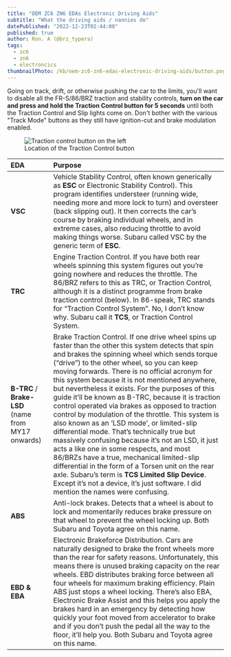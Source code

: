 ```yaml
---
title: "OEM ZC6 ZN6 EDAs Electronic Driving Aids"
subtitle: "What the driving aids / nannies do"
datePublished: "2022-12-23T02:44:00"
published: true
author: Ron. A (@brz_typera)
tags:
  - zc6
  - zn6
  - electroncics
thumbnailPhoto: /kb/oem-zc6-zn6-edas-electronic-driving-aids/button.png
---
```


Going on track, drift, or otherwise pushing the car to the limits, you'll want to disable all the FR-S/86/BRZ traction and stability controls, **turn on the car and press and hold the Traction Control button for 5 seconds** until both the Traction Control and Slip lights come on. Don't bother with the various "Track Mode" buttons as they still have ignition-cut and brake modulation enabled.

<figure>
  <img src="/kb/oem-zc6-zn6-edas-electronic-driving-aids/button.png" alt="Traction control button on the left">
  <figcaption>
    Location of the Traction Control button
  </figcaption>
</figure>

| EDA | Purpose |
|:---|:---|
| **VSC** | Vehicle Stability Control, often known generically as **ESC** or Electronic Stability Control). This program identifies understeer (running wide, needing more and more lock to turn) and oversteer (back slipping out). It then corrects the car’s course by braking individual wheels, and in extreme cases, also reducing throttle to avoid making things worse. Subaru called VSC by the generic term of **ESC**. |
| **TRC** | Engine Traction Control. If you have both rear wheels spinning this system figures out you’re going nowhere and reduces the throttle. The 86/BRZ refers to this as TRC, or Traction Control, although it is a distinct programme from brake traction control (below). In 86-speak, TRC stands for “Traction Control System”. No, I don’t know why. Subaru call it **TCS**, or Traction Control System. |
| **B-TRC** / **Brake-LSD** (name from MY17 onwards) | Brake Traction Control. If one drive wheel spins up faster than the other this system detects that spin and brakes the spinning wheel which sends torque (“drive”) to the other wheel, so you can keep moving forwards. There is no official acronym for this system because it is not mentioned anywhere, but nevertheless it exists. For the purposes of this guide it’ll be known as B-TRC, because it is traction control operated via brakes as opposed to traction control by modulation of the throttle. This system is also known as an ‘LSD mode’, or limited-slip differential mode. That’s technically true but massively confusing because it’s not an LSD, it just acts a like one in some respects, and most 86/BRZs have a true, mechanical limited-slip differential in the form of a Torsen unit on the rear axle. Subaru’s term is **TCS Limited Slip Device**. Except it’s not a device, it’s just software. I did mention the names were confusing. |
| **ABS** | Anti-lock brakes. Detects that a wheel is about to lock and momentarily reduces brake pressure on that wheel to prevent the wheel locking up. Both Subaru and Toyota agree on this name. |
| **EBD & EBA** | Electronic Brakeforce Distribution. Cars are naturally designed to brake the front wheels more than the rear for safety reasons. Unfortunately, this means there is unused braking capacity on the rear wheels. EBD distributes braking force between all four wheels for maximum braking efficiency. Plain ABS just stops a wheel locking. There’s also EBA, Electronic Brake Assist and this helps you apply the brakes hard in an emergency by detecting how quickly your foot moved from accelerator to brake and if you don’t push the pedal all the way to the floor, it’ll help you. Both Subaru and Toyota agree on this name. |
